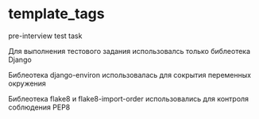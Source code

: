 # template_tags
pre-interview test task

Для выполнения тестового задания использовалсь только библеотека Django

Библеотека django-environ использовалась для сокрытия переменных окружения

Библеотека flake8 и flake8-import-order использовались для контроля соблюдения PEP8
